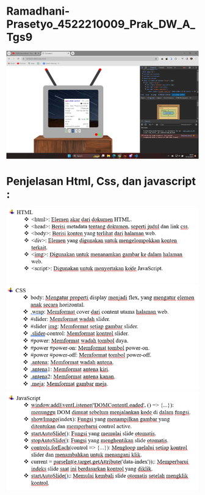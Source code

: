 # Ramadhani-Prasetyo_4522210009_Prak_DW_A_Tgs9

![SSDW9](ScreenshotDW9.png)

# Penjelasan Html, Css, dan javascript :
![Html](Html.png)
![CSS](Css.png)
![Java](Javascrpt.png)
